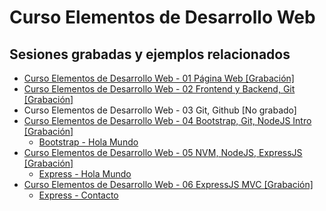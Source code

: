 # Curso Elementos de Desarrollo Web

## Sesiones grabadas y ejemplos relacionados

- [Curso Elementos de Desarrollo Web - 01 Página Web [Grabación]](https://youtu.be/ncBT6u6dxAQ)
- [Curso Elementos de Desarrollo Web - 02 Frontend y Backend, Git [Grabación]](https://youtu.be/bV9Rdkax6JEQ)
- Curso Elementos de Desarrollo Web - 03 Git, Github [No grabado]
- [Curso Elementos de Desarrollo Web - 04 Bootstrap, Git, NodeJS Intro [Grabación]](https://youtu.be/RGSqsLt_Gac)
  - [Bootstrap - Hola Mundo](https://github.com/akobashikawa/hola-mundo)
- [Curso Elementos de Desarrollo Web - 05 NVM, NodeJS, ExpressJS [Grabación]](https://youtu.be/wuA-8To2BCQ)
  - [Express - Hola Mundo](https://github.com/akobashikawa/express-hola-mundo)
- [Curso Elementos de Desarrollo Web - 06 ExpressJS MVC [Grabación]](https://youtu.be/mwBk7PP40HE)
  - [Express - Contacto](https://github.com/akobashikawa/express-contacto)

